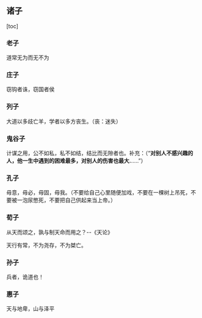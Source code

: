 ## 诸子

[toc]

### 老子

道常无为而无不为

### 庄子

窃钩者诛，窃国者侯

### 列子

大道以多歧亡羊，学者以多方丧生。（丧：迷失）

### 鬼谷子

计谋之用，公不如私，私不如结，结比而无隙者也。补充：（“**对别人不感兴趣的人，他一生中遇到的困难最多，对别人的伤害也最大.**.....”）

### 孔子

毋意，毋必，毋固，毋我。（不要给自己心里随便加戏，不要在一棵树上吊死，不要被一泡尿憋死，不要把自己供起来当上帝。）

### 荀子

从天而颂之，孰与制天命而用之？--《天论》

天行有常，不为尧存，不为桀亡。

### 孙子

兵者，诡道也！

### 惠子

天与地卑，山与泽平

### 